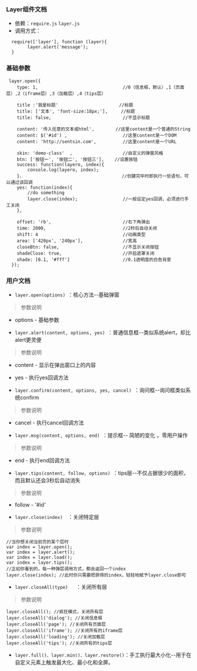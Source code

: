 ### Layer组件文档

* 依赖：`require.js` `layer.js` 
* 调用方式：
```
  require(['layer'], function (layer){
        layer.alert('message');
  }
```

### 基础参数
```
 layer.open({
    type: 1,                                //0（信息框，默认）,1（页面层）,2（iframe层）,3（加载层）,4（tips层）

    title :'我是标题'                       //标题
    title: ['文本', 'font-size:18px;'],     //标题
    title: false,                           //不显示标题

    content: '传入任意的文本或html',        //这里content是一个普通的String
    content: $('#id') ,                     //这里content是一个DOM
    content: 'http://sentsin.com',          //这里content是一个URL

    skin: 'demo-class'  ,                   //自定义的弹窗风格
    btn: ['按钮一', '按钮二', '按钮三'],    //设置按钮
    success: function(layero, index){
        console.log(layero, index);
    }，                                     //创建完毕时即执行一些语句，可以通过该回调
    yes: function(index){
        //do something
        layer.close(index);                 //一般设定yes回调，必须进行手工关闭
    },

    offset: 'rb',                           //右下角弹出
    time: 2000,                             //2秒后自动关闭
    shift: 4                                //动画类型
    area: ['420px', '240px'],               //宽高
    closeBtn: false,                        //不显示关闭按钮
    shadeClose: true,                       //开启遮罩关闭
    shade: [0.1, '#fff']                    //0.1透明度的白色背景
  });
```


### 用户文档
* `layer.open(options) `：核心方法--基础弹窗
> 参数说明
  * options - 基础参数

* `layer.alert(content, options, yes) `：普通信息框--类似系统alert，却比alert更灵便
> 参数说明
  * content - 显示在弹出窗口上的内容
  * yes - 执行yes回调方法
  
* `layer.confirm(content, options, yes, cancel) `：询问框--询问框类似系统confirm
> 参数说明
  * cancel - 执行cancel回调方法

* `layer.msg(content, options, end) `：提示框-- 简陋的变化 ，零用户操作
> 参数说明
  * end - 执行end回调方法

* `layer.tips(content, follow, options) `：tips层--不仅占据很少的面积，而且默认还会3秒后自动消失
> 参数说明
  * follow - '#id'

* `layer.close(index)  `：关闭特定层
> 参数说明
  ```
  //当你想关闭当前页的某个层时
  var index = layer.open();
  var index = layer.alert();
  var index = layer.load();
  var index = layer.tips();
  //正如你看到的，每一种弹层调用方式，都会返回一个index
  layer.close(index); //此时你只需要把获得的index，轻轻地赋予layer.close即可
  
  ```

* `layer.closeAll(type)   `：关闭所有层
> 参数说明
  ```
  layer.closeAll(); //疯狂模式，关闭所有层
  layer.closeAll('dialog'); //关闭信息框
  layer.closeAll('page'); //关闭所有页面层
  layer.closeAll('iframe'); //关闭所有的iframe层
  layer.closeAll('loading'); //关闭加载层
  layer.closeAll('tips'); //关闭所有的tips层  

  ```


* `layer.full()、layer.min()、layer.restore()`：手工执行最大小化--用于在自定义元素上触发最大化、最小化和全屏。

